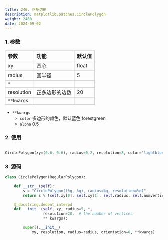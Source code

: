 ```yaml
---
title: 246. 正多边形
description: matplotlib.patches.CirclePolygon
weight: 2460
date: 2024-09-02
---
```

<style>
th, td {
  border: 1px solid rgb(190, 190, 190);
}
</style>



### 1. 参数

| 参数       | 功能           | 默认值 |
|:-----------|:---------------|:-------|
| xy         | 圆心           | float  |
| radius     | 圆半径         | 5      |
| `*`        |                |        |
| resolution | 正多边形的边数 | 20     |
| `**kwargs` |                |        |


- `**kwargs`
  - `color`  多边形的颜色，默认蓝色,forestgreen
  - `alpha` 0.5





### 2. 使用



```python

CirclePolygon(xy=(0.6, 0.6), radius=0.2, resolution=8, color='lightblue')

```





### 3. 源码
```python
class CirclePolygon(RegularPolygon):

    def __str__(self):
        s = "CirclePolygon((%g, %g), radius=%g, resolution=%d)"
        return s % (self.xy[0], self.xy[1], self.radius, self.numvertices)

    @_docstring.dedent_interpd
    def __init__(self, xy, radius=5, *,
                 resolution=20,  # the number of vertices
                 ** kwargs):

        super().__init__(
            xy, resolution, radius=radius, orientation=0, **kwargs)
```













